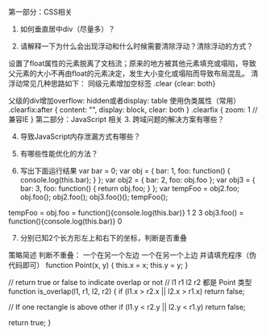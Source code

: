 第一部分：CSS相关

1. 如何垂直居中div（尽量多）？

2. 请解释一下为什么会出现浮动和什么时候需要清除浮动？清除浮动的方式？

设置了float属性的元素脱离了文档流；原来的地方被其他元素填充或塌陷，导致父元素的大小不再由float的元素决定，发生大小变化或塌陷而导致布局混乱。
清浮动常见几种思路如下：
同级元素增加空标签
.clear {clear: both}
	<div class="clear"></div>
父级的div增加overflow: hidden或者display: table
使用伪类属性（常用）
.clearfix:after {
  	content: "",
    display: block,
    clear: both
}
.clearfix {
  	zoom: 1 // 兼容IE
}
第二部分：JavaScript 相关
3. 跨域问题的解决方案有哪些？

4. 导致JavaScript内存泄漏方式有哪些？

5. 有哪些性能优化的方法？

6. 写出下面运行结果
var bar = 0;
var obj = {
	bar: 1,
	foo: function() {
		console.log(this.bar);
	}
};
var obj2 = {
	bar: 2,
	foo: obj.foo
};
var obj3 = {
	bar: 3,
	foo: function() {
		return obj.foo;
	}
};
var tempFoo = obj2.foo;
obj.foo();
obj2.foo();
obj3.foo()();
tempFoo();

tempFoo = obj.foo = function(){console.log(this.bar)}
1
2
3 obj3.foo() = function(){console.log(this.bar)}
0




7. 分别已知2个长方形左上和右下的坐标，判断是否重叠

策略简述
判断不重叠：
一个在另一个左边
一个在另一个上边
并请填充程序（伪代码即可）
function Point(x, y) {
  this.x = x;
  this.y = y;
}

// return true or false to indicate overlap or not
// l1 r1 l2 r2 都是 Point 类型
function is_overlap(l1, r1, l2, r2) {
if (l1.x > r2.x || l2.x > r1.x)
    return false;

// If one rectangle is above other
if (l1.y < r2.y || l2.y < r1.y)
    return false;

return true;
}
